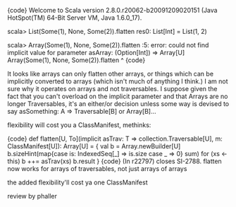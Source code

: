 {code}
Welcome to Scala version 2.8.0.r20062-b20091209020151 (Java HotSpot(TM) 64-Bit Server VM, Java 1.6.0_17).

scala> List(Some(1), None, Some(2)).flatten
res0: List[Int] = List(1, 2)

scala> Array(Some(1), None, Some(2)).flatten
<console>:5: error: could not find implicit value for parameter asArray: (Option[Int]) => Array[U]
       Array(Some(1), None, Some(2)).flatten
                                     ^
{code}

It looks like arrays can only flatten other arrays, or things which can be implicitly converted to arrays (which isn't much of anything I think.) I am not sure why it operates on arrays and not traversables.  I suppose given the fact that you can't overload on the implicit parameter and that Arrays are no longer Traversables, it's an either/or decision unless some way is devised to say asSomething: A => Traversable[B] or Array[B]...


flexibility will cost you a ClassManifest, methinks:

{code}
  def flatten[U, To](implicit asTrav: T => collection.Traversable[U], m: ClassManifest[U]): Array[U] = {
    val b = Array.newBuilder[U]
    b.sizeHint(map{case is: IndexedSeq[_] => is.size case _ => 0} sum)
     for (xs <- this) b ++= asTrav(xs)
     b.result
   }
{code}
(In r22797) closes SI-2788. flatten now works for arrays of traversables, not just arrays of arrays

the added flexibility'll cost ya one ClassManifest

review by phaller
